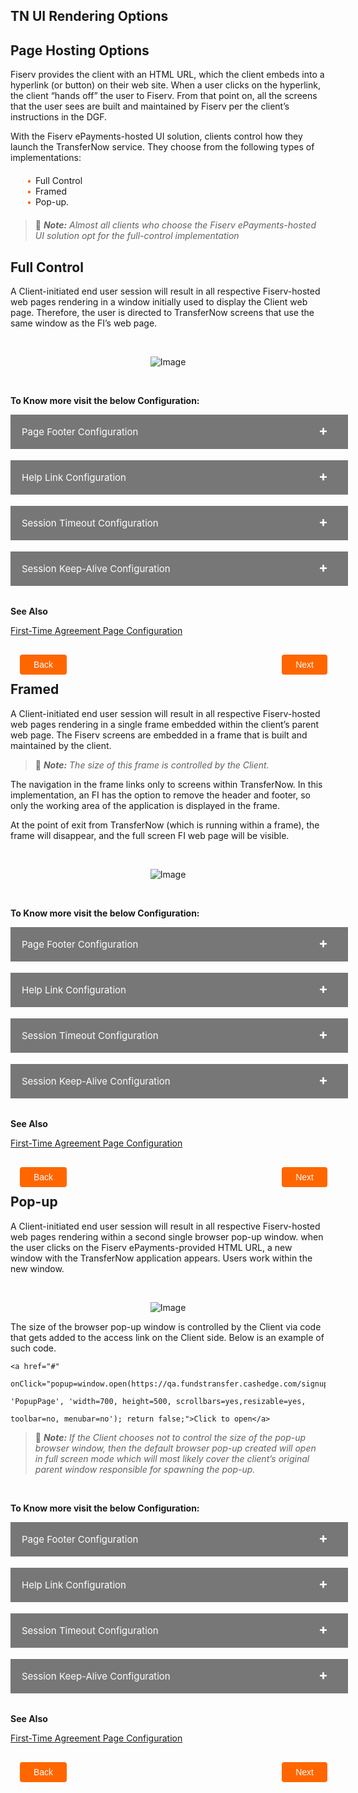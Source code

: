 ## TN UI Rendering Options  

## Page Hosting Options 

Fiserv provides the client with an HTML URL, which the client embeds into a hyperlink (or button) on their web site. When a user clicks on the hyperlink, the client “hands off” the user to Fiserv. From that point on, all the screens that the user sees are built and maintained by Fiserv per the client’s instructions in the DGF. 

With the Fiserv ePayments-hosted UI solution, clients control how they launch the TransferNow service. They choose from the following types of implementations: 

<div class="card-body">
<ul>
<li>Full Control </li>
<li>Framed</li>
<li>Pop-up.</li>
</ul>
</div>

<!-- theme: info -->

> :memo: _**Note:** Almost all clients who choose the Fiserv ePayments-hosted UI solution opt for the full-control implementation_



<!--

type: tab

titles: Full Control , Framed, Pop-up

-->




## Full Control

A Client-initiated end user session will result in all respective Fiserv-hosted web pages rendering in a window initially used to display the Client web page. Therefore, the user is directed to TransferNow screens that use the same window as the FI’s web page. 

&nbsp;

<center>

![Image](../../../assets/images/add-an-account-create-transfer.png) <br />


</center> 
</br>

**To Know more visit the below Configuration:**

<div>
 <input type="checkbox" class="collapsible-checkbox" id="section1">
    <label class="label-expand" for="section1">Page Footer Configuration</label>
    <div class="content-expand">
<p>Most Fiserv-hosted pages display a footer containing Client-defined URLs that link to the Client’s Terms of Service, Security Policy, and Privacy Policy. Each URL, when selected, will result in the content being displayed in a separate pop-up window. 
</br></br>
Also, content that each URL points to is hosted by the Client and not Fiserv, and if the Client does not define a URL for one of the footer links, then that link will not be displayed on any applicable Fiserv hosted page. 
</p>
</br>
<p class = "block-quote"> &#128221<i><strong>Note:</strong> The Client preference for this option is to be indicated in the DGF.</i></p>
</div>
</div> </br>
<div>
 <input type="checkbox" class="collapsible-checkbox" id="section2">
    <label class="label-expand" for="section2">Help Link Configuration</label>
    <div class="content-expand">
<p>Fiserv-hosted TN pages contain an optional Help link that, when clicked, will display a Fiserv specific help page, as shown in the following figure.</p>
</br>
<center>

<img src="https://raw.githubusercontent.com/Fiserv/transfer-now/develop/assets/images/help.png">

</center> 
</br>
<p class = "block-quote"> &#128221<i><strong>Note:</strong> The Client preference for this option is to be indicated in the DGF.</i></p>
</div>
</div> 
</br>
<div>
 <input type="checkbox" class="collapsible-checkbox" id="section3">
    <label class="label-expand" for="section3">Session Timeout Configuration</label>
    <div class="content-expand">
<p>With Full Control or Framed implementations, an end user session timeout on the Fiserv side will result in the browser redirecting the end user to a Client specified URL initially passed to Fiserv by the Client as part of an end user payload post. For the Pop-Up implementation, Fiserv first informs the end user, via a dialog box (see the figure that follows), that their session has expired on the Fiserv side and after the end user clicks OK, the dialog box closes and the pop-up window would then redirect to the Client specified URL. </p>


<center>

<img src="https://raw.githubusercontent.com/Fiserv/transfer-now/develop/assets/images/Session-timeout-config.png"></br>

</center> 

<p>The Client specified return URL is passed in as part of each end user’s payload post; Failure to pass a return URL in the end user’s payload will result in the end user being redirected to the Client’s specified Logout URL. </p>

<p>Finally, Fiserv suggests that the Client configure a session timeout expiration period to be less than that used as the session timeout period on the client’s side.</p>
</br>
<p class = "block-quote"> &#128221<i><strong>Note:</strong> The Client preference for this option is to be indicated in the DGF.</i></p>
</div>
</div> </br>
<div>
 <input type="checkbox" class="collapsible-checkbox" id="section4">
    <label class="label-expand" for="section4">Session Keep-Alive Configuration</label>
    <div class="content-expand">
<p>To keep an end user’s initiating Client-side session alive, a URL is embedded into all the Fiserv hosted pages that links to a blank 1x1 pixel image hosted on the Client’s web server. Fiserv will retrieve this image from the Client’s web server at periodic intervals via Fiserv hosted page code, or whenever a new Fiserv hosted page is displayed or refreshed. This essentially tricks the Client’s web server into thinking that the request came from the end user’s originating Client-side session. </p>
</br>
<p>For example, assume an end user logs into a Client web server (thus creating a new Client-side session) and that the end user is then presented with a browser page composed of images loaded from that same web server’s image deployment directory called client_app/images. Assume also that this directory contains a blank 1x1 pixel called keepalive.gif. The end user now clicks on a link that allows him/her to access the service. When the Fiserv web server serves up the requested page, that page contains a link to the keepalive.gif image contained in the Client’s client_app/images directory: </p>

``` 
https://www.someclient.com/client_app/images/keepalive.gif

```

</br>
<p>Thus, to the Client’s web server it looks as if the image is being retrieved via the end user’s initiating session and, therefore, will flag the end user’s session as still being active. </p>
</br>
<p>If a gif is not available on the Client web server responsible for creating the end user’s original session (i.e., a different server is used to manage images), a user’s session can still be kept alive via a URL that returns an empty page as long as the URL points to a resource hosted on that same web server. An example of such a URL might be: </p>

```
https://www.someclient.com/client_app/jsp/keepAlive.jsp` 

```

</br>
<p class = "block-quote"> &#128221<i><strong>Note:</strong> The Client preference for this option is to be indicated in the DGF.</i></p>
</div>
</div> </br>

**See Also**

[First-Time Agreement Page Configuration](?path=docs/getting-started/TN-UI-Widget/First-Time_Agreement_Page_Configuration.md)

<!-- type: tab -->

<div class="TN-UI-Rendering-options-button-container">
    <br>
    <div class="TN-UI-Rendering-options-left-button">
        <a href="?path=docs/getting-started/TN-UI-Widget/TN_Ui_Widget.md">Back</a>
    </div>
    <div class="TN-UI-Rendering-options-right-button">
        <a href="?path=docs/getting-started/TN-UI-Widget/TN_UI_Customization_Guide.md">Next</a>
    </div>
</div>



## Framed 

A Client-initiated end user session will result in all respective Fiserv-hosted web pages rendering in a single frame embedded within the client’s parent web page. The Fiserv screens are embedded in a frame that is built and maintained by the client. 

<!-- theme: info -->

> :memo: _**Note:** The size of this frame is controlled by the Client._

The navigation in the frame links only to screens within TransferNow. In this implementation, an FI has the option to remove the header and footer, so only the working area of the application is displayed in the frame. 

At the point of exit from TransferNow (which is running within a frame), the frame will disappear, and the full screen FI web page will be visible. 

&nbsp;

<center>

![Image](../../../assets/images/Iframe.png) <br />


</center> 

</br>

**To Know more visit the below Configuration:**

<div>
 <input type="checkbox" class="collapsible-checkbox" id="section5">
    <label class="label-expand" for="section5">Page Footer Configuration</label>
    <div class="content-expand">
<p>Most Fiserv-hosted pages display a footer containing Client-defined URLs that link to the Client’s Terms of Service, Security Policy, and Privacy Policy. Each URL, when selected, will result in the content being displayed in a separate pop-up window. 
</br></br>
Also, content that each URL points to is hosted by the Client and not Fiserv, and if the Client does not define a URL for one of the footer links, then that link will not be displayed on any applicable Fiserv hosted page. 
</p>
</br>
<p class = "block-quote"> &#128221<i><strong>Note:</strong> The Client preference for this option is to be indicated in the DGF.</i></p>
</div>
</div> </br>
<div>
 <input type="checkbox" class="collapsible-checkbox" id="section6">
    <label class="label-expand" for="section6">Help Link Configuration</label>
    <div class="content-expand">
Fiserv-hosted TN pages contain an optional Help link that, when clicked, will display a Fiserv specific help page, as shown in the following figure.
</br>
<center>

<img src="https://raw.githubusercontent.com/Fiserv/transfer-now/develop/assets/images/help.png">

</center> 
</br>
<p class = "block-quote"> &#128221<i><strong>Note:</strong> The Client preference for this option is to be indicated in the DGF.</i></p>
</div>
</div> 
</br>
<div>
 <input type="checkbox" class="collapsible-checkbox" id="section7">
    <label class="label-expand" for="section7">Session Timeout Configuration</label>
    <div class="content-expand">
<p>With Full Control or Framed implementations, an end user session timeout on the Fiserv side will result in the browser redirecting the end user to a Client specified URL initially passed to Fiserv by the Client as part of an end user payload post. For the Pop-Up implementation, Fiserv first informs the end user, via a dialog box (see the figure that follows), that their session has expired on the Fiserv side and after the end user clicks OK, the dialog box closes and the pop-up window would then redirect to the Client specified URL. </p>


<center>

<img src="https://raw.githubusercontent.com/Fiserv/transfer-now/develop/assets/images/Session-timeout-config.png"></br>

</center> 

<p>The Client specified return URL is passed in as part of each end user’s payload post; Failure to pass a return URL in the end user’s payload will result in the end user being redirected to the Client’s specified Logout URL. </p>

<p>Finally, Fiserv suggests that the Client configure a session timeout expiration period to be less than that used as the session timeout period on the client’s side.</p>
</br>
<p class = "block-quote"> &#128221<i><strong>Note:</strong> The Client preference for this option is to be indicated in the DGF.</i></p>
</div>
</div> </br>
<div>
 <input type="checkbox" class="collapsible-checkbox" id="section8">
    <label class="label-expand" for="section8">Session Keep-Alive Configuration</label>
    <div class="content-expand">
<p>To keep an end user’s initiating Client-side session alive, a URL is embedded into all the Fiserv hosted pages that links to a blank 1x1 pixel image hosted on the Client’s web server. Fiserv will retrieve this image from the Client’s web server at periodic intervals via Fiserv hosted page code, or whenever a new Fiserv hosted page is displayed or refreshed. This essentially tricks the Client’s web server into thinking that the request came from the end user’s originating Client-side session. </p>
</br>
<p>For example, assume an end user logs into a Client web server (thus creating a new Client-side session) and that the end user is then presented with a browser page composed of images loaded from that same web server’s image deployment directory called client_app/images. Assume also that this directory contains a blank 1x1 pixel called keepalive.gif. The end user now clicks on a link that allows him/her to access the service. When the Fiserv web server serves up the requested page, that page contains a link to the keepalive.gif image contained in the Client’s client_app/images directory: </p>

```
https://www.someclient.com/client_app/images/keepalive.gif

```

</br>
<p>Thus, to the Client’s web server it looks as if the image is being retrieved via the end user’s initiating session and, therefore, will flag the end user’s session as still being active. </p>
</br>
<p>If a gif is not available on the Client web server responsible for creating the end user’s original session (i.e., a different server is used to manage images), a user’s session can still be kept alive via a URL that returns an empty page as long as the URL points to a resource hosted on that same web server. An example of such a URL might be: </p>

```
https://www.someclient.com/client_app/jsp/keepAlive.jsp

```
</br>
<p class = "block-quote"> &#128221<i><strong>Note:</strong> The Client preference for this option is to be indicated in the DGF.</i></p>
</div>
</div> </br>

**See Also**

[First-Time Agreement Page Configuration](?path=docs/getting-started/TN-UI-Widget/First-Time_Agreement_Page_Configuration.md)

 <!-- type: tab -->

 <div class="TN-UI-Rendering-options-button-container">
    <br>
    <div class="TN-UI-Rendering-options-left-button">
        <a href="?path=docs/getting-started/TN-UI-Widget/TN_Ui_Widget.md">Back</a>
    </div>
    <div class="TN-UI-Rendering-options-right-button">
        <a href="?path=docs/getting-started/TN-UI-Widget/TN_UI_Customization_Guide.md">Next</a>
    </div>
</div>





## Pop-up 

A Client-initiated end user session will result in all respective Fiserv-hosted web pages rendering within a second single browser pop-up window. when the user clicks on the Fiserv ePayments-provided HTML URL, a new window with the TransferNow application appears. Users work within the new window. 

&nbsp;

<center>

![Image](../../../assets/images/Popup.png) <br />


</center> 

The size of the browser pop-up window is controlled by the Client via code that gets added to the access link on the Client side. Below is an example of such code. 

 

```
<a href="#"  

onClick="popup=window.open(https://qa.fundstransfer.cashedge.com/signupGRel',  

'PopupPage', 'width=700, height=500, scrollbars=yes,resizable=yes, 

toolbar=no, menubar=no'); return false;">Click to open</a>
```
 

<!-- theme: info -->

> :memo: _**Note:** If the Client chooses not to control the size of the pop-up browser window, then the default browser pop-up created will open in full screen mode which will most likely cover the client’s original parent window responsible for spawning the pop-up._
</br>

**To Know more visit the below Configuration:**

<div>
 <input type="checkbox" class="collapsible-checkbox" id="section9">
    <label class="label-expand" for="section9">Page Footer Configuration</label>
    <div class="content-expand">
<p>Most Fiserv-hosted pages display a footer containing Client-defined URLs that link to the Client’s Terms of Service, Security Policy, and Privacy Policy. Each URL, when selected, will result in the content being displayed in a separate pop-up window. 
</br></br>
Also, content that each URL points to is hosted by the Client and not Fiserv, and if the Client does not define a URL for one of the footer links, then that link will not be displayed on any applicable Fiserv hosted page. 
</p>
</br>
<p class = "block-quote"> &#128221<i><strong>Note:</strong> The Client preference for this option is to be indicated in the DGF.</i></p>
</div>
</div> </br>
<div>
 <input type="checkbox" class="collapsible-checkbox" id="section10">
    <label class="label-expand" for="section10">Help Link Configuration</label>
    <div class="content-expand">
Fiserv-hosted TN pages contain an optional Help link that, when clicked, will display a Fiserv specific help page, as shown in the following figure.
</br>
<center>

<img src="https://raw.githubusercontent.com/Fiserv/transfer-now/develop/assets/images/help.png">

</center> 
</br>
<p class = "block-quote"> &#128221<i><strong>Note:</strong> The Client preference for this option is to be indicated in the DGF.</i></p>
</div>
</div> 
</br>
<div>
 <input type="checkbox" class="collapsible-checkbox" id="section11">
    <label class="label-expand" for="section11">Session Timeout Configuration</label>
    <div class="content-expand">
<p>With Full Control or Framed implementations, an end user session timeout on the Fiserv side will result in the browser redirecting the end user to a Client specified URL initially passed to Fiserv by the Client as part of an end user payload post. For the Pop-Up implementation, Fiserv first informs the end user, via a dialog box (see the figure that follows), that their session has expired on the Fiserv side and after the end user clicks OK, the dialog box closes and the pop-up window would then redirect to the Client specified URL. </p>


<center>

<img src="https://raw.githubusercontent.com/Fiserv/transfer-now/develop/assets/images/Session-timeout-config.png"></br>

</center> 

<p>The Client specified return URL is passed in as part of each end user’s payload post; Failure to pass a return URL in the end user’s payload will result in the end user being redirected to the Client’s specified Logout URL. </p>

<p>Finally, Fiserv suggests that the Client configure a session timeout expiration period to be less than that used as the session timeout period on the client’s side.</p>
</br>
<p class = "block-quote"> &#128221<i><strong>Note:</strong> The Client preference for this option is to be indicated in the DGF.</i></p>
</div>
</div> </br>
<div>
 <input type="checkbox" class="collapsible-checkbox" id="section12">
    <label class="label-expand" for="section12">Session Keep-Alive Configuration</label>
    <div class="content-expand">
<p>To keep an end user’s initiating Client-side session alive, a URL is embedded into all the Fiserv hosted pages that links to a blank 1x1 pixel image hosted on the Client’s web server. Fiserv will retrieve this image from the Client’s web server at periodic intervals via Fiserv hosted page code, or whenever a new Fiserv hosted page is displayed or refreshed. This essentially tricks the Client’s web server into thinking that the request came from the end user’s originating Client-side session. </p>
</br>
<p>For example, assume an end user logs into a Client web server (thus creating a new Client-side session) and that the end user is then presented with a browser page composed of images loaded from that same web server’s image deployment directory called client_app/images. Assume also that this directory contains a blank 1x1 pixel called keepalive.gif. The end user now clicks on a link that allows him/her to access the service. When the Fiserv web server serves up the requested page, that page contains a link to the keepalive.gif image contained in the Client’s client_app/images directory: </p>

```
 https://www.someclient.com/client_app/images/keepalive.gif

```

</br>
<p>Thus, to the Client’s web server it looks as if the image is being retrieved via the end user’s initiating session and, therefore, will flag the end user’s session as still being active. </p>
</br>
<p>If a gif is not available on the Client web server responsible for creating the end user’s original session (i.e., a different server is used to manage images), a user’s session can still be kept alive via a URL that returns an empty page as long as the URL points to a resource hosted on that same web server. An example of such a URL might be: </p>

```
https://www.someclient.com/client_app/jsp/keepAlive.jsp` 

```

</br>
<p class = "block-quote"> &#128221<i><strong>Note:</strong> The Client preference for this option is to be indicated in the DGF.</i></p>
</div>
</div> </br>

**See Also**

[First-Time Agreement Page Configuration](?path=docs/getting-started/TN-UI-Widget/First-Time_Agreement_Page_Configuration.md)
 
<!-- type: tab-end -->

<div class="TN-UI-Rendering-options-button-container">
    <br>
    <div class="TN-UI-Rendering-options-left-button">
        <a href="?path=docs/getting-started/TN-UI-Widget/TN_Ui_Widget.md">Back</a>
    </div>
    <div class="TN-UI-Rendering-options-right-button">
        <a href="?path=docs/getting-started/TN-UI-Widget/TN_UI_Customization_Guide.md">Next</a>
    </div>
</div>

<style>
     .TN-UI-Rendering-options-button-container {
        position: relative;
        width: 100%;
        height: 30px;
        font-family: sans-serif;
        margin: 0px 15px;
    }
    .TN-UI-Rendering-options-left-button a,
    .TN-UI-Rendering-options-right-button a{
        position: absolute;
        display: inline;
        border: 0px;
        background: rgb(255, 102, 0);
        color: rgb(255, 255, 255);
        padding: 8px 22px;
        cursor: pointer;
        border-radius: 4px;                                
        text-align: center;
        text-decoration: none;
        transition: all 0.3s ease;
    }
    .TN-UI-Rendering-options-left-button a{ 
        left: 0;
    }
    .TN-UI-Rendering-options-right-button a{
        right: 12px;
    }
    .TN-UI-Rendering-options-left-button a:hover,
    .TN-UI-Rendering-options-right-button a:hover {
        color: #f60;
        background-color: white;
        border: 2px solid #f60;
    }
    .card-body ul {
        list-style: none;
        padding-left: 20px;
    }
    .card-body ul li::before {
        content: "\2022";
        font-size: 1em;
        color: #f60;
        display: inline-block;
        width: 1em;
        margin-left: -1em;
    }
    .collapsible-container {
        width: 100%;
    }

    .collapsible-checkbox {
        display: none;
    }

    .label-expand {
        background-color: #777;
        color: white;
        cursor: pointer;
        padding: 18px;
        width: 100%;
        border: none;
        text-align: left;
        outline: none;
        font-size: 15px;
        display: inline-block;
        margin-bottom: 1px;
        position: relative;
    }
    .label-expand::after{
        content: '+';
        font-size: 22px;
        font-weight: bold;
        position: absolute;
        right: 12px;
        top: 12px;
        padding: 0 20px;
    }
    input:checked + label::after {
        content: '-';
        font-size: 22px;
        right: 14px;
        top: 8px;
        padding: 0 20px;
    }

    .collapsible-checkbox:checked+.label-expand {
        background-color: #555;
    }

    .content-expand {
        padding: 0 18px;
        display: none;
        overflow: hidden;
        background-color: #f1f1f1;
    }

    .collapsible-checkbox:checked+.label-expand+.content-expand {
        display: block;
    }

    .block-quote {
        padding: 1em;
        color: #6a737d;
        border-left: 0.375em solid #40a9ff;
        background: #e6f7ff;
        border-radius: 3px;
    }

    .content-left {
        width: 50%
    }

    .image-otp {
        width: 40%
    }

    .content-body {
        display: flex;
        align-items: center;
        justify-content: space-between;
        padding: 20px;
    }

    .image-center {
      display: block;
      margin-left: auto;
      margin-right: auto;
      width: 70%;
    }
    
    .card-body {
        margin: 20px;
    }
</style>


